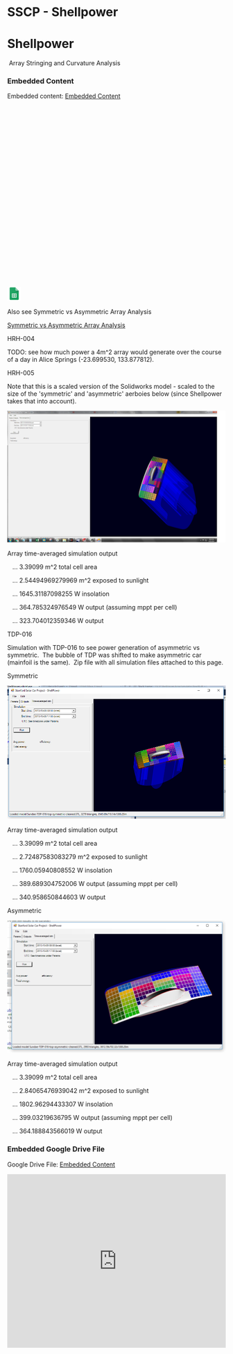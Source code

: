 # SSCP - Shellpower

# Shellpower

 Array Stringing and Curvature Analysis

[](https://docs.google.com/spreadsheets/d/1A9-BXdb06MVAD9x6R_kBApylxNKBZo5NPCfwlNVdPj8/edit)

### Embedded Content

Embedded content: [Embedded Content]()

<iframe width="100%" height="400" src="" frameborder="0"></iframe>

![](../../../../assets/sheets_32dp.png)

Also see Symmetric vs Asymmetric Array Analysis

[Symmetric vs Asymmetric Array Analysis](/stanford.edu/testduplicationsscp/home/sscp-2016-2017/aero-2016-2017/symmetric-vs-asymmetric-array-analysis)

HRH-004

TODO: see how much power a 4m^2 array would generate over the course of a day in Alice Springs (-23.699530, 133.877812).

HRH-005

Note that this is a scaled version of the Solidworks model - scaled to the size of the 'symmetric' and 'asymmetric' aerboies below (since Shellpower takes that into account). 

![](../../../../assets/image_b353c9a5d0.png)

Array time-averaged simulation output

   ... 3.39099 m^2 total cell area

   ... 2.54494969279969 m^2 exposed to sunlight

   ... 1645.31187098255 W insolation

   ... 364.785324976549 W output (assuming mppt per cell)

   ... 323.704012359346 W output

TDP-016

Simulation with TDP-016 to see power generation of asymmetric vs symmetric.  The bubble of TDP was shifted to make asymmetric car (mainfoil is the same).  Zip file with all simulation files attached to this page.

Symmetric

![](../../../../assets/image_f130507851.png)

Array time-averaged simulation output

   ... 3.39099 m^2 total cell area

   ... 2.72487583083279 m^2 exposed to sunlight

   ... 1760.05940808552 W insolation

   ... 389.689304752006 W output (assuming mppt per cell)

   ... 340.958650844603 W output

Asymmetric

![](../../../../assets/image_589f8dbc62.png)

Array time-averaged simulation output

   ... 3.39099 m^2 total cell area

   ... 2.84065476939042 m^2 exposed to sunlight

   ... 1802.96294433307 W insolation

   ... 399.03219636795 W output (assuming mppt per cell)

   ... 364.188843566019 W output

[](https://drive.google.com/folderview?id=1MvrezxTkQt7kj_T3egP9yAg1tC0xM4N4)

### Embedded Google Drive File

Google Drive File: [Embedded Content](https://drive.google.com/embeddedfolderview?id=1MvrezxTkQt7kj_T3egP9yAg1tC0xM4N4#list)

<iframe width="100%" height="400" src="https://drive.google.com/embeddedfolderview?id=1MvrezxTkQt7kj_T3egP9yAg1tC0xM4N4#list" frameborder="0"></iframe>

